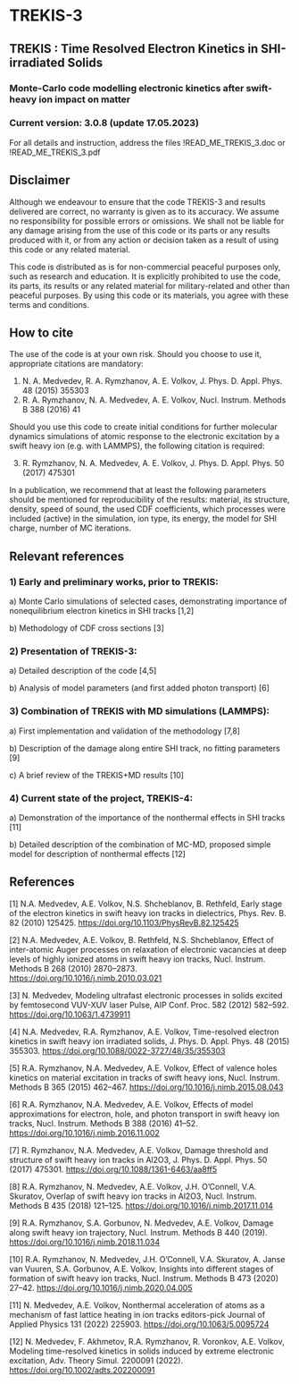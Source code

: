 # TREKIS-3
 ## TREKIS : Time Resolved Electron Kinetics in SHI-irradiated Solids
 ### Monte-Carlo code modelling electronic kinetics after swift-heavy ion impact on matter
 ### Current version: 3.0.8 (update 17.05.2023)
 
 For all details and instruction, address the files
 !READ_ME_TREKIS_3.doc  or  !READ_ME_TREKIS_3.pdf
 
 ## Disclaimer

Although we endeavour to ensure that the code TREKIS-3 and results delivered are correct, no warranty is given as to its accuracy. We assume no responsibility for possible errors or omissions. We shall not be liable for any damage arising from the use of this code or its parts or any results produced with it, or from any action or decision taken as a result of using this code or any related material.

This code is distributed as is for non-commercial peaceful purposes only, such as research and education. It is explicitly prohibited to use the code, its parts, its results or any related material for military-related and other than peaceful purposes.
By using this code or its materials, you agree with these terms and conditions.

 ## How to cite

The use of the code is at your own risk. Should you choose to use it, appropriate citations are mandatory:
1)	N. A. Medvedev, R. A. Rymzhanov, A. E. Volkov, J. Phys. D. Appl. Phys. 48 (2015) 355303
2)	R. A. Rymzhanov, N. A. Medvedev, A. E. Volkov, Nucl. Instrum. Methods B 388 (2016) 41

Should you use this code to create initial conditions for further molecular dynamics simulations of atomic response to the electronic excitation by a swift heavy ion (e.g. with LAMMPS), the following citation is required:

3)	R. Rymzhanov, N. A. Medvedev, A. E. Volkov, J. Phys. D. Appl. Phys. 50 (2017) 475301

In a publication, we recommend that at least the following parameters should be mentioned for reproducibility of the results: material, its structure, density, speed of sound, the used CDF coefficients, which processes were included (active) in the simulation, ion type, its energy, the model for SHI charge, number of MC iterations.

## Relevant references
 
### 1) Early and preliminary works, prior to TREKIS:

a) Monte Carlo simulations of selected cases, demonstrating importance of nonequilibrium electron kinetics in SHI tracks [1,2]

b) Methodology of CDF cross sections [3]


### 2) Presentation of TREKIS-3:

a) Detailed description of the code [4,5]

b) Analysis of model parameters (and first added photon transport) [6]


### 3) Combination of TREKIS with MD simulations (LAMMPS):

a)	First implementation and validation of the methodology [7,8]

b)	Description of the damage along entire SHI track, no fitting parameters [9]

c)	A brief review of the TREKIS+MD results [10]


### 4) Current state of the project, TREKIS-4:

a)	Demonstration of the importance of the nonthermal effects in SHI tracks [11]

b)	Detailed description of the combination of MC-MD, proposed simple model for description of nonthermal effects [12]


## References 

[1]	N.A. Medvedev, A.E. Volkov, N.S. Shcheblanov, B. Rethfeld, Early stage of the electron kinetics in swift heavy ion tracks in dielectrics, Phys. Rev. B. 82 (2010) 125425. https://doi.org/10.1103/PhysRevB.82.125425

[2]	N.A. Medvedev, A.E. Volkov, B. Rethfeld, N.S. Shcheblanov, Effect of inter-atomic Auger processes on relaxation of electronic vacancies at deep levels of highly ionized atoms in swift heavy ion tracks, Nucl. Instrum. Methods B 268 (2010) 2870–2873. https://doi.org/10.1016/j.nimb.2010.03.021

[3]	N. Medvedev, Modeling ultrafast electronic processes in solids excited by femtosecond VUV-XUV laser Pulse, AIP Conf. Proc. 582 (2012) 582–592. https://doi.org/10.1063/1.4739911

[4]	N.A. Medvedev, R.A. Rymzhanov, A.E. Volkov, Time-resolved electron kinetics in swift heavy ion irradiated solids, J. Phys. D. Appl. Phys. 48 (2015) 355303. https://doi.org/10.1088/0022-3727/48/35/355303

[5]	R.A. Rymzhanov, N.A. Medvedev, A.E. Volkov, Effect of valence holes kinetics on material excitation in tracks of swift heavy ions, Nucl. Instrum. Methods B 365 (2015) 462–467. https://doi.org/10.1016/j.nimb.2015.08.043

[6]	R.A. Rymzhanov, N.A. Medvedev, A.E. Volkov, Effects of model approximations for electron, hole, and photon transport in swift heavy ion tracks, Nucl. Instrum. Methods B 388 (2016) 41–52. https://doi.org/10.1016/j.nimb.2016.11.002

[7]	R. Rymzhanov, N.A. Medvedev, A.E. Volkov, Damage threshold and structure of swift heavy ion tracks in Al2O3, J. Phys. D. Appl. Phys. 50 (2017) 475301. https://doi.org/10.1088/1361-6463/aa8ff5

[8]	R.A. Rymzhanov, N. Medvedev, A.E. Volkov, J.H. O’Connell, V.A. Skuratov, Overlap of swift heavy ion tracks in Al2O3, Nucl. Instrum. Methods B 435 (2018) 121–125. https://doi.org/10.1016/j.nimb.2017.11.014

[9]	R.A. Rymzhanov, S.A. Gorbunov, N. Medvedev, A.E. Volkov, Damage along swift heavy ion trajectory, Nucl. Instrum. Methods B 440 (2019). https://doi.org/10.1016/j.nimb.2018.11.034

[10]	R.A. Rymzhanov, N. Medvedev, J.H. O’Connell, V.A. Skuratov, A. Janse van Vuuren, S.A. Gorbunov, A.E. Volkov, Insights into different stages of formation of swift heavy ion tracks, Nucl. Instrum. Methods B 473 (2020) 27–42. https://doi.org/10.1016/j.nimb.2020.04.005

[11]	N. Medvedev, A.E. Volkov, Nonthermal acceleration of atoms as a mechanism of fast lattice heating in ion tracks editors-pick
Journal of Applied Physics 131 (2022) 225903. https://doi.org/10.1063/5.0095724

[12]	N. Medvedev, F. Akhmetov, R.A. Rymzhanov, R. Voronkov, A.E. Volkov, Modeling time-resolved kinetics in solids induced by extreme electronic excitation, Adv. Theory Simul. 2200091 (2022). https://doi.org/10.1002/adts.202200091

